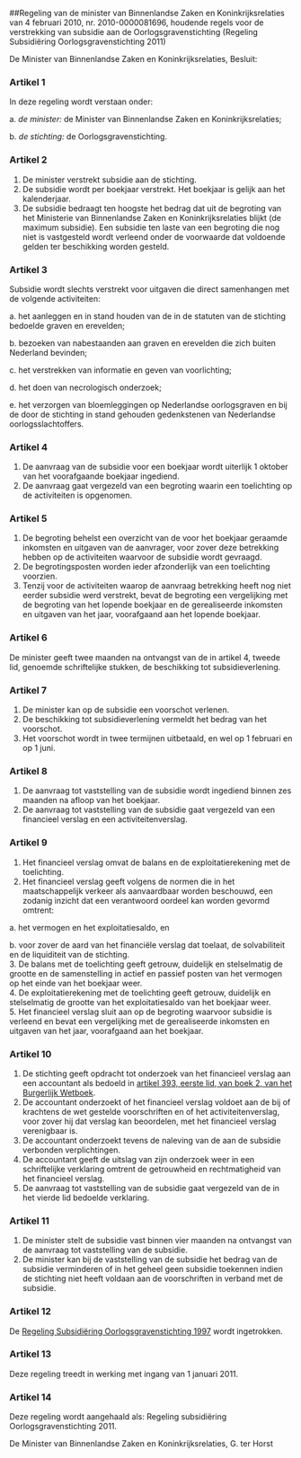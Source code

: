 <meta http-equiv='Content-Type' content='text/html; charset=utf-8' />

##Regeling van de minister van Binnenlandse Zaken en Koninkrijksrelaties van 4 februari 2010, nr. 2010-0000081696, houdende regels voor de verstrekking van subsidie aan de Oorlogsgravenstichting (Regeling Subsidiëring Oorlogsgravenstichting 2011)

De Minister van Binnenlandse Zaken en Koninkrijksrelaties,  Besluit:    

### Artikel  1  

In deze regeling wordt verstaan onder: 

a.  *de minister:* de Minister van Binnenlandse Zaken en Koninkrijksrelaties;  

b.  *de stichting:* de Oorlogsgravenstichting.   

### Artikel  2  

1.  De minister verstrekt subsidie aan de stichting.   
2.  De subsidie wordt per boekjaar verstrekt. Het boekjaar is gelijk aan het kalenderjaar.   
3.  De subsidie bedraagt ten hoogste het bedrag dat uit de begroting van het Ministerie van Binnenlandse Zaken en Koninkrijksrelaties blijkt (de maximum subsidie). Een subsidie ten laste van een begroting die nog niet is vastgesteld wordt verleend onder de voorwaarde dat voldoende gelden ter beschikking worden gesteld.  

### Artikel  3  

Subsidie wordt slechts verstrekt voor uitgaven die direct samenhangen met de volgende activiteiten: 

a. het aanleggen en in stand houden van de in de statuten van de stichting bedoelde graven en erevelden;  

b. bezoeken van nabestaanden aan graven en erevelden die zich buiten Nederland bevinden;  

c. het verstrekken van informatie en geven van voorlichting;  

d. het doen van necrologisch onderzoek;  

e. het verzorgen van bloemleggingen op Nederlandse oorlogsgraven en bij de door de stichting in stand gehouden gedenkstenen van Nederlandse oorlogsslachtoffers.   

### Artikel  4  

1.  De aanvraag van de subsidie voor een boekjaar wordt uiterlijk 1 oktober van het voorafgaande boekjaar ingediend.   
2.  De aanvraag gaat vergezeld van een begroting waarin een toelichting op de activiteiten is opgenomen.  

### Artikel  5  

1.  De begroting behelst een overzicht van de voor het boekjaar geraamde inkomsten en uitgaven van de aanvrager, voor zover deze betrekking hebben op de activiteiten waarvoor de subsidie wordt gevraagd.   
2.  De begrotingsposten worden ieder afzonderlijk van een toelichting voorzien.   
3.  Tenzij voor de activiteiten waarop de aanvraag betrekking heeft nog niet eerder subsidie werd verstrekt, bevat de begroting een vergelijking met de begroting van het lopende boekjaar en de gerealiseerde inkomsten en uitgaven van het jaar, voorafgaand aan het lopende boekjaar.  

### Artikel  6  

De minister geeft twee maanden na ontvangst van de in artikel 4, tweede lid, genoemde schriftelijke stukken, de beschikking tot subsidieverlening. 

### Artikel  7  

1.  De minister kan op de subsidie een voorschot verlenen.   
2.  De beschikking tot subsidieverlening vermeldt het bedrag van het voorschot.   
3.  Het voorschot wordt in twee termijnen uitbetaald, en wel op 1 februari en op 1 juni.  

### Artikel  8  

1.  De aanvraag tot vaststelling van de subsidie wordt ingediend binnen zes maanden na afloop van het boekjaar.   
2.  De aanvraag tot vaststelling van de subsidie gaat vergezeld van een financieel verslag en een activiteitenverslag.  

### Artikel  9  

1.  Het financieel verslag omvat de balans en de exploitatierekening met de toelichting.   
2.  Het financieel verslag geeft volgens de normen die in het maatschappelijk verkeer als aanvaardbaar worden beschouwd, een zodanig inzicht dat een verantwoord oordeel kan worden gevormd omtrent: 

a. het vermogen en het exploitatiesaldo, en  

b. voor zover de aard van het financiële verslag dat toelaat, de solvabiliteit en de liquiditeit van de stichting.     
3.  De balans met de toelichting geeft getrouw, duidelijk en stelselmatig de grootte en de samenstelling in actief en passief posten van het vermogen op het einde van het boekjaar weer.   
4.  De exploitatierekening met de toelichting geeft getrouw, duidelijk en stelselmatig de grootte van het exploitatiesaldo van het boekjaar weer.   
5.  Het financieel verslag sluit aan op de begroting waarvoor subsidie is verleend en bevat een vergelijking met de gerealiseerde inkomsten en uitgaven van het jaar, voorafgaand aan het boekjaar.  

### Artikel  10  

1.  De stichting geeft opdracht tot onderzoek van het financieel verslag aan een accountant als bedoeld in [artikel 393, eerste lid, van boek 2, van het Burgerlijk Wetboek](../../../../../../wet/burgerlijk/wetboek/boek/2/BWBR0003045/README.md).   
2.  De accountant onderzoekt of het financieel verslag voldoet aan de bij of krachtens de wet gestelde voorschriften en of het activiteitenverslag, voor zover hij dat verslag kan beoordelen, met het financieel verslag verenigbaar is.   
3.  De accountant onderzoekt tevens de naleving van de aan de subsidie verbonden verplichtingen.   
4.  De accountant geeft de uitslag van zijn onderzoek weer in een schriftelijke verklaring omtrent de getrouwheid en rechtmatigheid van het financieel verslag.   
5.  De aanvraag tot vaststelling van de subsidie gaat vergezeld van de in het vierde lid bedoelde verklaring.  

### Artikel  11  

1.  De minister stelt de subsidie vast binnen vier maanden na ontvangst van de aanvraag tot vaststelling van de subsidie.   
2.  De minister kan bij de vaststelling van de subsidie het bedrag van de subsidie verminderen of in het geheel geen subsidie toekennen indien de stichting niet heeft voldaan aan de voorschriften in verband met de subsidie.  

### Artikel  12  

De [Regeling Subsidiëring Oorlogsgravenstichting 1997](../../../../../../ministeriele-regeling/regeling/subsidiëring/oorlogsgravenstichting/BWBR0008761/README.md) wordt ingetrokken. 

### Artikel  13  

Deze regeling treedt in werking met ingang van 1 januari 2011. 

### Artikel  14  

Deze regeling wordt aangehaald als: Regeling subsidiëring Oorlogsgravenstichting 2011. 

De 
Minister van Binnenlandse Zaken en Koninkrijksrelaties, 
G. ter Horst     
